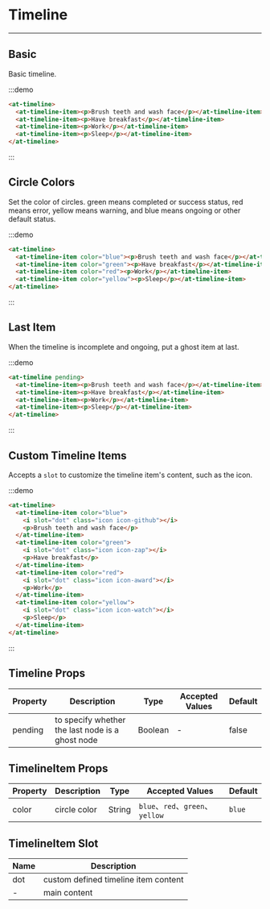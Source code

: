 
# Timeline

---

## Basic

Basic timeline.

:::demo
```html
<at-timeline>
  <at-timeline-item><p>Brush teeth and wash face</p></at-timeline-item>
  <at-timeline-item><p>Have breakfast</p></at-timeline-item>
  <at-timeline-item><p>Work</p></at-timeline-item>
  <at-timeline-item><p>Sleep</p></at-timeline-item>
</at-timeline>
```
:::

## Circle Colors

Set the color of circles. green means completed or success status, red means error, yellow means warning, and blue means ongoing or other default status.

:::demo
```html
<at-timeline>
  <at-timeline-item color="blue"><p>Brush teeth and wash face</p></at-timeline-item>
  <at-timeline-item color="green"><p>Have breakfast</p></at-timeline-item>
  <at-timeline-item color="red"><p>Work</p></at-timeline-item>
  <at-timeline-item color="yellow"><p>Sleep</p></at-timeline-item>
</at-timeline>
```
:::

## Last Item

When the timeline is incomplete and ongoing, put a ghost item at last.

:::demo
```html
<at-timeline pending>
  <at-timeline-item><p>Brush teeth and wash face</p></at-timeline-item>
  <at-timeline-item><p>Have breakfast</p></at-timeline-item>
  <at-timeline-item><p>Work</p></at-timeline-item>
  <at-timeline-item><p>Sleep</p></at-timeline-item>
</at-timeline>
```
:::

## Custom Timeline Items

Accepts a `slot` to customize the timeline item's content, such as the icon.

:::demo
```html
<at-timeline>
  <at-timeline-item color="blue">
    <i slot="dot" class="icon icon-github"></i>
    <p>Brush teeth and wash face</p>
  </at-timeline-item>
  <at-timeline-item color="green">
    <i slot="dot" class="icon icon-zap"></i>
    <p>Have breakfast</p>
  </at-timeline-item>
  <at-timeline-item color="red">
    <i slot="dot" class="icon icon-award"></i>
    <p>Work</p>
  </at-timeline-item>
  <at-timeline-item color="yellow">
    <i slot="dot" class="icon icon-watch"></i>
    <p>Sleep</p>
  </at-timeline-item>
</at-timeline>
```
:::

## Timeline Props

| Property    | Description         | Type      | Accepted Values | Default  |
|-------- |------------ |---------- |-----------------  |-------- |
| pending | to specify whether the last node is a ghost node | Boolean | - | false |

## TimelineItem Props

| Property    | Description         | Type      | Accepted Values | Default  |
|-------- |------------ |---------- |-----------------  |-------- |
| color | circle color | String | `blue`、`red`、`green`、`yellow` | `blue` |

## TimelineItem Slot

| Name      | Description |
|----------|-------- |
| dot | custom defined timeline item content |
| - | main content |
